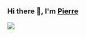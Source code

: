 ### Hi there 👋, I'm <a href="http://pierre-thiebaud.fr/">Pierre</a>
<a href="https://www.linkedin.com/in/pierrethiebaud/"/> <img src="https://img.shields.io/badge/LinkedIn-0077B5?style=for-the-badge&logo=linkedin&logoColor=white/;link=https://www.linkedin.com/in/pierrethiebaud/"/>

